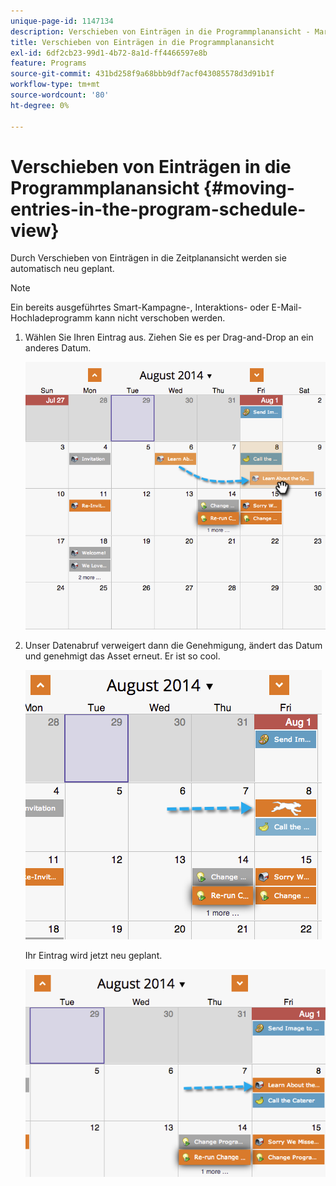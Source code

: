 ```yaml
---
unique-page-id: 1147134
description: Verschieben von Einträgen in die Programmplanansicht - Marketo-Dokumente - Produktdokumentation
title: Verschieben von Einträgen in die Programmplanansicht
exl-id: 6df2cb23-99d1-4b72-8a1d-ff4466597e8b
feature: Programs
source-git-commit: 431bd258f9a68bbb9df7acf043085578d3d91b1f
workflow-type: tm+mt
source-wordcount: '80'
ht-degree: 0%

---
```


# Verschieben von Einträgen in die Programmplanansicht {#moving-entries-in-the-program-schedule-view}

Durch Verschieben von Einträgen in die Zeitplanansicht werden sie automatisch neu geplant.

>[!NOTE]
>
>Ein bereits ausgeführtes Smart-Kampagne-, Interaktions- oder E-Mail-Hochladeprogramm kann nicht verschoben werden.

1. Wählen Sie Ihren Eintrag aus. Ziehen Sie es per Drag-and-Drop an ein anderes Datum.

   ![](assets/image2014-9-18-17-3a47-3a23.png)

1. Unser Datenabruf verweigert dann die Genehmigung, ändert das Datum und genehmigt das Asset erneut. Er ist so cool.

   ![](assets/image2014-9-18-17-3a47-3a35.png)

   Ihr Eintrag wird jetzt neu geplant.

   ![](assets/image2014-9-18-17-3a49-3a19.png)
